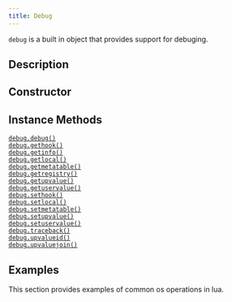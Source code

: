 ```yaml
---
title: Debug
---
```


`debug` is a built in object that provides support for debuging.

## Description

## Constructor

## Instance Methods

[`debug.debug()`](#global-objects_debug-method_debug)  
[`debug.gethook()`](#global-objects_debug-method_gethook)  
[`debug.getinfo()`](#global-objects_debug-method_getinfo)  
[`debug.getlocal()`](#global-objects_debug-method_getlocal)  
[`debug.getmetatable()`](#global-objects_debug-method_getmetatable)  
[`debug.getregistry()`](#global-objects_debug-method_getregistry)  
[`debug.getupvalue()`](#global-objects_debug-method_getupvalue)  
[`debug.getuservalue()`](#global-objects_debug-method_getuservalue)  
[`debug.sethook()`](#global-objects_debug-method_sethook)  
[`debug.setlocal()`](#global-objects_debug-method_setlocal)  
[`debug.setmetatable()`](#global-objects_debug-method_setmetable)  
[`debug.setupvalue()`](#global-objects_debug-method_setupvalue)  
[`debug.setuservalue()`](#global-objects_debug-method_setuservalue)  
[`debug.traceback()`](#global-objects_debug-method_traceback)  
[`debug.upvalueid()`](#global-objects_debug-method_upvalueid)  
[`debug.upvaluejoin()`](#global-objects_debug-method_upvaluejoin)  

## Examples
This section provides examples of common os operations in lua.